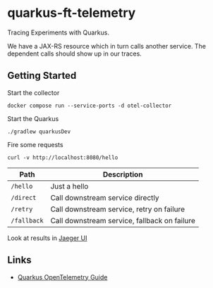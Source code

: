 # quarkus-ft-telemetry

Tracing Experiments with Quarkus.

We have a JAX-RS resource which in turn calls another service.
The dependent calls should show up in our traces.

## Getting Started

Start the collector

```shell
docker compose run --service-ports -d otel-collector
```

Start the Quarkus

```shell
./gradlew quarkusDev
```

Fire some requests

```shell
curl -v http://localhost:8080/hello
```

Path | Description
---- | -----------
`/hello` | Just a hello
`/direct` | Call downstream service directly
`/retry` | Call downstream service, retry on failure
`/fallback` | Call downstream service, fallback on failure

Look at results in [Jaeger UI](http://localhost:16686)

## Links

- [Quarkus OpenTelemetry Guide](https://quarkus.io/guides/opentelemetry)

